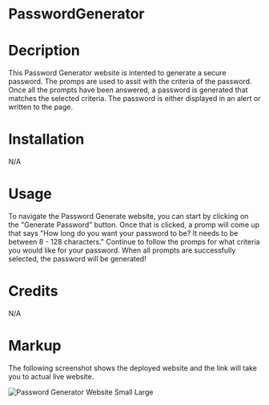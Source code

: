 # PasswordGenerator
<h1>Decription</h1>

<p> This Password Generator website is intented to generate a secure password. The promps are used to assit with the criteria of the password. Once all the prompts have been answered, a password is generated that matches the selected criteria. The password is either displayed in an alert or written to the page.</p>

<h1>Installation</h1>

<p>N/A</p>

<h1>Usage</h1>

<p>To navigate the Password Generate website, you can start by clicking on the "Generate Password" button. Once that is clicked, a promp will come up that says "How long do you want your password to be? It needs to be between 8 - 128 characters." Continue to follow the promps for what criteria you would like for your password. When all prompts are successfully selected, the password will be generated!</p>

<h1>Credits</h1>

<p>N/A</p>

<h1>Markup</h1>

<p>The following screenshot shows the deployed website and the link will take you to actual live website.</p>

![Password Generator Website Small Large](https://user-images.githubusercontent.com/118307685/212772227-33bd5466-cf22-4d7d-9254-f6db13c98d60.jpeg)

